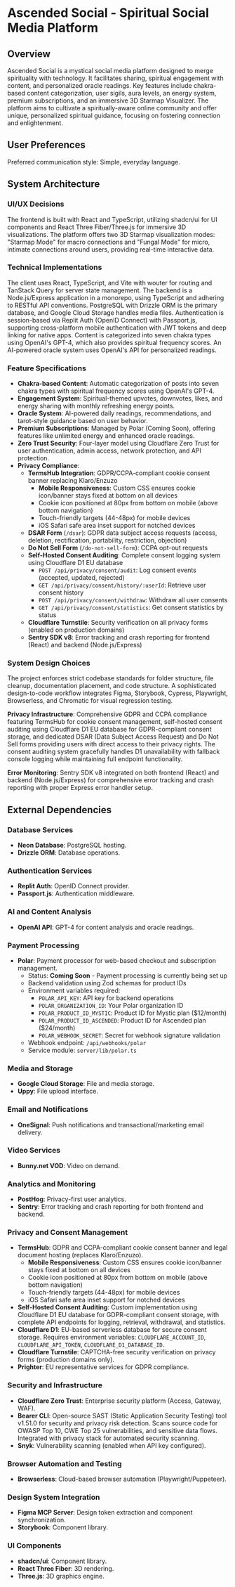 # Ascended Social - Spiritual Social Media Platform

## Overview
Ascended Social is a mystical social media platform designed to merge spirituality with technology. It facilitates sharing, spiritual engagement with content, and personalized oracle readings. Key features include chakra-based content categorization, user sigils, aura levels, an energy system, premium subscriptions, and an immersive 3D Starmap Visualizer. The platform aims to cultivate a spiritually-aware online community and offer unique, personalized spiritual guidance, focusing on fostering connection and enlightenment.

## User Preferences
Preferred communication style: Simple, everyday language.

## System Architecture

### UI/UX Decisions
The frontend is built with React and TypeScript, utilizing shadcn/ui for UI components and React Three Fiber/Three.js for immersive 3D visualizations. The platform offers two 3D Starmap visualization modes: "Starmap Mode" for macro connections and "Fungal Mode" for micro, intimate connections around users, providing real-time interactive data.

### Technical Implementations
The client uses React, TypeScript, and Vite with wouter for routing and TanStack Query for server state management. The backend is a Node.js/Express application in a monorepo, using TypeScript and adhering to RESTful API conventions. PostgreSQL with Drizzle ORM is the primary database, and Google Cloud Storage handles media files. Authentication is session-based via Replit Auth (OpenID Connect) with Passport.js, supporting cross-platform mobile authentication with JWT tokens and deep linking for native apps. Content is categorized into seven chakra types using OpenAI's GPT-4, which also provides spiritual frequency scores. An AI-powered oracle system uses OpenAI's API for personalized readings.

### Feature Specifications
- **Chakra-based Content**: Automatic categorization of posts into seven chakra types with spiritual frequency scores using OpenAI's GPT-4.
- **Engagement System**: Spiritual-themed upvotes, downvotes, likes, and energy sharing with monthly refreshing energy points.
- **Oracle System**: AI-powered daily readings, recommendations, and tarot-style guidance based on user behavior.
- **Premium Subscriptions**: Managed by Polar (Coming Soon), offering features like unlimited energy and enhanced oracle readings.
- **Zero Trust Security**: Four-layer model using Cloudflare Zero Trust for user authentication, admin access, network protection, and API protection.
- **Privacy Compliance**:
  - **TermsHub Integration**: GDPR/CCPA-compliant cookie consent banner replacing Klaro/Enzuzo
    - **Mobile Responsiveness**: Custom CSS ensures cookie icon/banner stays fixed at bottom on all devices
    - Cookie icon positioned at 80px from bottom on mobile (above bottom navigation)
    - Touch-friendly targets (44-48px) for mobile devices
    - iOS Safari safe area inset support for notched devices
  - **DSAR Form** (`/dsar`): GDPR data subject access requests (access, deletion, rectification, portability, restriction, objection)
  - **Do Not Sell Form** (`/do-not-sell-form`): CCPA opt-out requests
  - **Self-Hosted Consent Auditing**: Complete consent logging system using Cloudflare D1 EU database
    - `POST /api/privacy/consent/audit`: Log consent events (accepted, updated, rejected)
    - `GET /api/privacy/consent/history/:userId`: Retrieve user consent history
    - `POST /api/privacy/consent/withdraw`: Withdraw all user consents
    - `GET /api/privacy/consent/statistics`: Get consent statistics by status
  - **Cloudflare Turnstile**: Security verification on all privacy forms (enabled on production domains)
  - **Sentry SDK v8**: Error tracking and crash reporting for frontend (React) and backend (Node.js/Express)

### System Design Choices
The project enforces strict codebase standards for folder structure, file cleanup, documentation placement, and code structure. A sophisticated design-to-code workflow integrates Figma, Storybook, Cypress, Playwright, Browserless, and Chromatic for visual regression testing. 

**Privacy Infrastructure**: Comprehensive GDPR and CCPA compliance featuring TermsHub for cookie consent management, self-hosted consent auditing using Cloudflare D1 EU database for GDPR-compliant consent storage, and dedicated DSAR (Data Subject Access Request) and Do Not Sell forms providing users with direct access to their privacy rights. The consent auditing system gracefully handles D1 unavailability with fallback console logging while maintaining full endpoint functionality.

**Error Monitoring**: Sentry SDK v8 integrated on both frontend (React) and backend (Node.js/Express) for comprehensive error tracking and crash reporting with proper Express error handler setup.

## External Dependencies

### Database Services
- **Neon Database**: PostgreSQL hosting.
- **Drizzle ORM**: Database operations.

### Authentication Services
- **Replit Auth**: OpenID Connect provider.
- **Passport.js**: Authentication middleware.

### AI and Content Analysis
- **OpenAI API**: GPT-4 for content analysis and oracle readings.

### Payment Processing
- **Polar**: Payment processor for web-based checkout and subscription management.
  - Status: **Coming Soon** - Payment processing is currently being set up
  - Backend validation using Zod schemas for product IDs
  - Environment variables required:
    - `POLAR_API_KEY`: API key for backend operations
    - `POLAR_ORGANIZATION_ID`: Your Polar organization ID
    - `POLAR_PRODUCT_ID_MYSTIC`: Product ID for Mystic plan ($12/month)
    - `POLAR_PRODUCT_ID_ASCENDED`: Product ID for Ascended plan ($24/month)
    - `POLAR_WEBHOOK_SECRET`: Secret for webhook signature validation
  - Webhook endpoint: `/api/webhooks/polar`
  - Service module: `server/lib/polar.ts`

### Media and Storage
- **Google Cloud Storage**: File and media storage.
- **Uppy**: File upload interface.

### Email and Notifications
- **OneSignal**: Push notifications and transactional/marketing email delivery.

### Video Services
- **Bunny.net VOD**: Video on demand.

### Analytics and Monitoring
- **PostHog**: Privacy-first user analytics.
- **Sentry**: Error tracking and crash reporting for both frontend and backend.

### Privacy and Consent Management
- **TermsHub**: GDPR and CCPA-compliant cookie consent banner and legal document hosting (replaces Klaro/Enzuzo).
  - **Mobile Responsiveness**: Custom CSS ensures cookie icon/banner stays fixed at bottom on all devices
  - Cookie icon positioned at 80px from bottom on mobile (above bottom navigation)
  - Touch-friendly targets (44-48px) for mobile devices
  - iOS Safari safe area inset support for notched devices
- **Self-Hosted Consent Auditing**: Custom implementation using Cloudflare D1 EU database for GDPR-compliant consent storage, with complete API endpoints for logging, retrieval, withdrawal, and statistics.
- **Cloudflare D1**: EU-based serverless database for secure consent storage. Requires environment variables: `CLOUDFLARE_ACCOUNT_ID`, `CLOUDFLARE_API_TOKEN`, `CLOUDFLARE_D1_DATABASE_ID`.
- **Cloudflare Turnstile**: CAPTCHA-free security verification on privacy forms (production domains only).
- **Prighter**: EU representative services for GDPR compliance.

### Security and Infrastructure
- **Cloudflare Zero Trust**: Enterprise security platform (Access, Gateway, WAF).
- **Bearer CLI**: Open-source SAST (Static Application Security Testing) tool v1.51.0 for security and privacy risk detection. Scans source code for OWASP Top 10, CWE Top 25 vulnerabilities, and sensitive data flows. Integrated with privacy stack for automated security scanning.
- **Snyk**: Vulnerability scanning (enabled when API key configured).

### Browser Automation and Testing
- **Browserless**: Cloud-based browser automation (Playwright/Puppeteer).

### Design System Integration
- **Figma MCP Server**: Design token extraction and component synchronization.
- **Storybook**: Component library.

### UI Components
- **shadcn/ui**: Component library.
- **React Three Fiber**: 3D rendering.
- **Three.js**: 3D graphics engine.